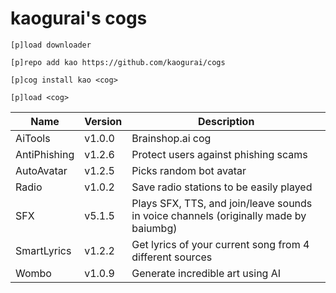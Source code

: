 # kaogurai's cogs

```
[p]load downloader

[p]repo add kao https://github.com/kaogurai/cogs

[p]cog install kao <cog>

[p]load <cog>
```

| Name | Version | Description |
|----------|--------|---------------------|
| AiTools  | v1.0.0 | Brainshop.ai cog |
| AntiPhishing  | v1.2.6 | Protect users against phishing scams |
| AutoAvatar | v1.2.5 | Picks random bot avatar |
| Radio | v1.0.2 | Save radio stations to be easily played |
| SFX | v5.1.5 | Plays SFX, TTS, and join/leave sounds in voice channels (originally made by baiumbg) |
| SmartLyrics | v1.2.2 | Get lyrics of your current song from 4 different sources |
| Wombo | v1.0.9 | Generate incredible art using AI |

